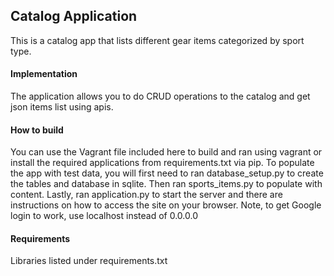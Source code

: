 ## Catalog Application
This is a catalog app that lists different gear items categorized by sport type. 

#### Implementation
The application allows you to do CRUD operations to the catalog and get json items list using apis.

#### How to build
You can use the Vagrant file included here to build and ran using vagrant or install the required applications from requirements.txt via pip. To populate the app with test data, you will first need to ran database_setup.py to create the tables and database in sqlite. Then ran sports_items.py to populate with content. Lastly, ran application.py to start the server and there are instructions on how to access the site on your browser. Note, to get Google login to work, use localhost instead of 0.0.0.0

#### Requirements
Libraries listed under requirements.txt
